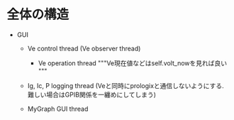 # 全体の構造
* GUI
    * Ve control thread (Ve observer thread)
        - Ve operation thread
        """Ve現在値などはself.volt_nowを見れば良い
        """

    * Ig, Ic, P logging thread (Veと同時にprologixと通信しないようにする. 難しい場合はGPIB関係を一纏めにしてしまう)
    * MyGraph GUI thread
